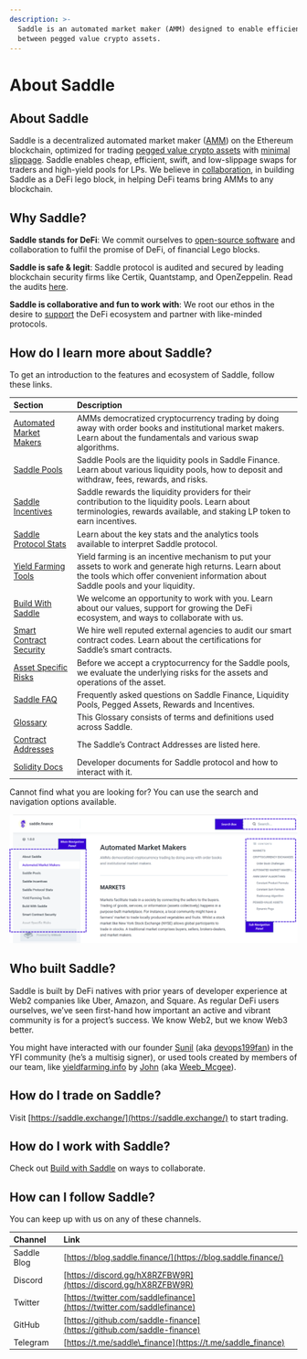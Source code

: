 ```yaml
---
description: >-
  Saddle is an automated market maker (AMM) designed to enable efficient trading
  between pegged value crypto assets.
---
```


# About Saddle

## **About Saddle**

Saddle is a decentralized automated market maker \([AMM](https://docs.saddle.finance/automated-market-makers)\) on the Ethereum blockchain, optimized for trading [pegged value crypto assets](https://docs.saddle.finance/saddle-faq#what-are-pegged-value-crypto-assets-pegged-assets) with [minimal slippage](https://docs.saddle.finance/saddle-faq#what-is-a-slippage). Saddle enables cheap, efficient, swift, and low-slippage swaps for traders and high-yield pools for LPs. We believe in [collaboration](https://docs.saddle.finance/build-with-saddle), in building Saddle as a DeFi lego block, in helping DeFi teams bring AMMs to any blockchain.

## **Why Saddle?**

**Saddle stands for DeFi**: We commit ourselves to [open-source software](https://github.com/saddle-finance) and collaboration to fulfil the promise of DeFi, of financial Lego blocks.

**Saddle is safe & legit**: Saddle protocol is audited and secured by leading blockchain security firms like Certik, Quantstamp, and OpenZeppelin. Read the audits [here](https://github.com/saddle-finance/saddle-audits).

**Saddle is collaborative and fun to work with**: We root our ethos in the desire to [support](https://docs.saddle.finance/build-with-saddle) the DeFi ecosystem and partner with like-minded protocols. 

## **How do I learn more about Saddle?**

To get an introduction to the features and ecosystem of Saddle, follow these links.

| Section | Description |
| :--- | :--- |
| [Automated Market Makers](https://docs.saddle.finance/automated-market-makers) | AMMs democratized cryptocurrency trading by doing away with order books and institutional market makers. Learn about the fundamentals and various swap algorithms. |
| [Saddle Pools](https://docs.saddle.finance/saddle-pools) | Saddle Pools are the liquidity pools in Saddle Finance. Learn about various liquidity pools, how to deposit and withdraw, fees, rewards, and risks. |
| [Saddle Incentives](https://docs.saddle.finance/saddle-incentives) | Saddle rewards the liquidity providers for their contribution to the liquidity pools. Learn about terminologies, rewards available, and staking LP token to earn incentives. |
| [Saddle Protocol Stats](https://docs.saddle.finance/saddle-protocol-stats) | Learn about the key stats and the analytics tools available to interpret Saddle protocol. |
| [Yield Farming Tools](https://docs.saddle.finance/yield-farming-tools) | Yield farming is an incentive mechanism to put your assets to work and generate high returns. Learn about the tools which offer convenient information about Saddle pools and your liquidity. |
| [Build With Saddle](https://docs.saddle.finance/build-with-saddle) | We welcome an opportunity to work with you. Learn about our values, support for growing the DeFi ecosystem, and ways to collaborate with us. |
| [Smart Contract Security](https://docs.saddle.finance/smart-contract-audit) | We hire well reputed external agencies to audit our smart contract codes. Learn about the certifications for Saddle’s smart contracts. |
| [Asset Specific Risks](https://docs.saddle.finance/asset-specific-risks) | Before we accept a cryptocurrency for the Saddle pools, we evaluate the underlying risks for the assets and operations of the asset. |
| [Saddle FAQ](https://docs.saddle.finance/saddle-faq) | Frequently asked questions on Saddle Finance, Liquidity Pools, Pegged Assets, Rewards and Incentives. |
| [Glossary](https://docs.saddle.finance/glossary) | This Glossary consists of terms and definitions used across Saddle. |
| [Contract Addresses](https://docs.saddle.finance/contracts) | The Saddle’s Contract Addresses are listed here. |
| [Solidity Docs](https://docs.saddle.finance/solidity-docs) | Developer documents for Saddle protocol and how to interact with it. |

Cannot find what you are looking for? You can use the search and navigation options available.

![Navigation &amp; Search Panels](.gitbook/assets/0%20%2811%29.png)

## **Who built Saddle?**

Saddle is built by DeFi natives with prior years of developer experience at Web2 companies like Uber, Amazon, and Square. As regular DeFi users ourselves, we’ve seen first-hand how important an active and vibrant community is for a project’s success. We know Web2, but we know Web3 better.

You might have interacted with our founder [Sunil](https://www.linkedin.com/in/sunilsrivatsa/) \(aka [devops199fan](https://twitter.com/devops199fan)\) in the YFI community \(he’s a multisig signer\), or used tools created by members of our team, like [yieldfarming.info](https://yieldfarming.info/) by [John](https://www.linkedin.com/in/jongseunglim/) \(aka [Weeb\_Mcgee](https://twitter.com/Weeb_Mcgee)\).

## **How do I trade on Saddle?**

Visit [https://saddle.exchange/](https://saddle.exchange/) to start trading.

## **How do I work with Saddle?**

Check out [Build with Saddle](https://docs.saddle.finance/build-with-saddle) on ways to collaborate.

## **How can I follow Saddle?**

You can keep up with us on any of these channels.

| Channel | Link |
| :--- | :--- |
| Saddle Blog | [https://blog.saddle.finance/](https://blog.saddle.finance/) |
| Discord | [https://discord.gg/hX8RZFBW9R](https://discord.gg/hX8RZFBW9R) |
| Twitter | [https://twitter.com/saddlefinance](https://twitter.com/saddlefinance) |
| GitHub | [https://github.com/saddle-finance](https://github.com/saddle-finance) |
| Telegram | [https://t.me/saddle\_finance](https://t.me/saddle_finance) |

